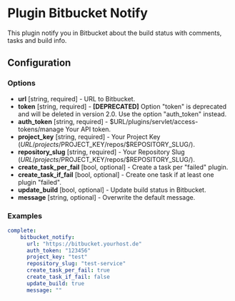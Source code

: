 Plugin Bitbucket Notify
=========================

This plugin notify you in Bitbucket about the build status with comments, tasks and build info.

Configuration
-------------

### Options

* **url** [string, required] - URL to Bitbucket.
* **token** [string, required] - **[DEPRECATED]** Option "token" is deprecated and will be deleted in version 2.0. Use 
the option "auth_token" instead.
* **auth_token** [string, required] - $URL/plugins/servlet/access-tokens/manage Your API token.
* **project_key** [string, required] - Your Project Key ($URL/projects/$PROJECT_KEY/repos/$REPOSITORY_SLUG/).
* **repository_slug** [string, required] - Your Repository Slug ($URL/projects/$PROJECT_KEY/repos/$REPOSITORY_SLUG/).
* **create_task_per_fail** [bool, optional] - Create a task per "failed" plugin.
* **create_task_if_fail** [bool, optional] - Create one task if at least one plugin "failed".
* **update_build** [bool, optional] - Update build status in Bitbucket.
* **message** [string, optional] - Overwrite the default message.

### Examples

```yaml
complete:
    bitbucket_notify:
      url: "https://bitbucket.yourhost.de"
      auth_token: "123456"
      project_key: "test"
      repository_slug: "test-service"
      create_task_per_fail: true
      create_task_if_fail: false
      update_build: true
      message: ""
```
